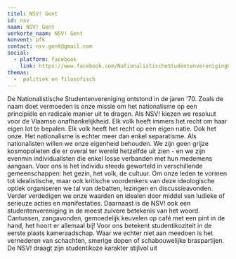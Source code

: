 ```yaml
---
titel: NSV! Gent
id: nsv
naam: NSV! Gent
verkorte_naam: NSV! Gent
konvent: pfk
contact: nsv.gent@gmail.com
social:
  - platform: facebook
    link: https://www.facebook.com/NationalistischeStudentenverenigingGent/
themas:
  -  politiek en filosofisch
---
```


De Nationalistische Studentenvereniging ontstond in de jaren '70. Zoals de naam doet vermoeden is onze missie om het nationalisme op een principiële en radicale manier uit te dragen. Als NSV! kiezen we resoluut voor de Vlaamse onafhankelijkheid. Elk volk heeft immers het recht om haar eigen lot te bepalen. Elk volk heeft het recht op een eigen natie. Ook het onze.
Het nationalisme is echter meer dan enkel separatisme. Als nationalisten willen we onze eigenheid behouden. We zijn geen grijze kosmopolieten die er overal ter wereld hetzelfde uit zien - en we zijn evenmin individualisten die enkel losse verbanden met hun medemens aangaan. Voor ons is het individu steeds geworteld in verschillende gemeenschappen: het gezin, het volk, de cultuur.
Om onze leden te vormen tot idealistische, maar ook kritische voordenkers van deze ideologische optiek organiseren we tal van debatten, lezingen en discussieavonden.
Verder verdedigen we onze waarden en idealen door middel van ludieke of serieuze acties en manifestaties.
Daarnaast is de NSV! ook een studentenvereniging in de meest zuivere betekenis van het woord. Cantussen, zangavonden, gemoedelijk keuvelen op café met een pint in de hand, het hoort er allemaal bij! Voor ons betekent studentikoziteit in de eerste plaats kameraadschap. Waar we echter niet aan meedoen is het vernederen van schachten, smerige dopen of schabouwelijke braspartijen. De NSV! draagt zijn studentikoze karakter stijlvol uit
